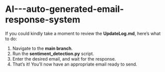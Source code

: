 # AI---auto-generated-email-response-system
If you could kindly take a moment to review the **UpdateLog.md**, here’s what to do:  
1. Navigate to the **main branch**.  <br />
2. Run the **sentiment_detection.py** script.  <br />
3. Enter the desired email, and wait for the response.  <br />
4. That’s it! You’ll now have an appropriate email ready to send. 
